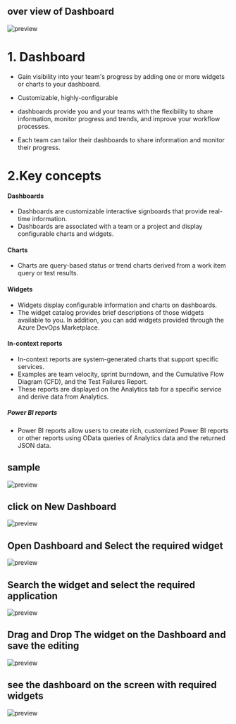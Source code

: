 
## over view of Dashboard

![preview](./images/Dash-board.png)

# 1. Dashboard
* Gain visibility into your team's progress by adding one or more widgets or charts to your dashboard. 

* Customizable, highly-configurable 
* dashboards provide you and your teams with the flexibility to share information, monitor progress and trends, and improve your workflow processes. 

* Each team can tailor their dashboards to share information and monitor their progress.

# 2.Key concepts
#### Dashboards
* Dashboards are customizable interactive signboards that provide real-time information. 
* Dashboards are associated with a team or a project and display configurable charts and widgets.
#### Charts
* Charts are query-based status or trend charts derived from a work item query or test results.

#### Widgets
* Widgets display configurable information and charts on dashboards. 
* The widget catalog provides brief descriptions of those widgets available to you. In addition, you can add widgets provided through the Azure DevOps Marketplace.

#### In-context reports
* In-context reports are system-generated charts that support specific services. 
* Examples are team velocity, sprint burndown, and the Cumulative Flow Diagram (CFD), and the Test Failures Report. 
* These reports are displayed on the Analytics tab for a specific service and derive data from Analytics.
##### Power BI reports
* Power BI reports allow users to create rich, customized Power BI reports or other reports using OData queries of Analytics data and the returned JSON data.


## sample 

![preview](./images/Dash-board1.png)

## click on New Dashboard

![preview](./images/Dash-board2.png)

## Open Dashboard and Select the required widget

![preview](./images/Dash-board3.png)

## Search the widget and select the required application

![preview](./images/Dash-board4.png)

## Drag and Drop The widget on the Dashboard and save the editing

![preview](./images/Dash-board5.png)

## see the dashboard on the screen with required widgets
![preview](./images/Dash-board6.png)
